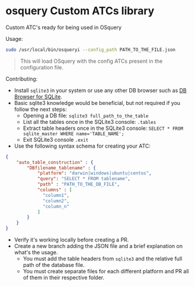 # osquery Custom ATCs library
Custom ATC's ready for being used in OSquery

Usage:
```sh
sudo /usr/local/bin/osqueryi --config_path PATH_TO_THE_FILE.json
```
> This will load OSquery with the config ATCs present in the configuration file.

Contributing:
* Install `sqlite3` in your system or use any other DB browser such as [DB Browser for SQLite](https://sqlitebrowser.org).
* Basic sqlite3 knowledge would be beneficial, but not required if you follow the next steps:
  *   Opening a DB file: `sqlite3 full_path_to_the_table`
  *   List all the tables once in the SQLite3 console: `.tables`
  *   Extract table headers once in the SQLite3 console: `SELECT * FROM sqlite_master WHERE name='TABLE_NAME';`
  *   Exit SQLite3 console `.exit`
* Use the following syntax schema for creating your ATC:
```json
{
    "auto_table_construction" : {
        "DBfilename_tablename" : {
            "platform": "darwin|windows|ubuntu|centos",
            "query": "SELECT * FROM tablename",
            "path" : "PATH_TO_THE_DB_FILE",
            "columns" : [
              "column1",
              "column2",
              "column_n"
            ]
        }
    }
}
```
* Verify it's working locally before creating a PR.
* Create a new branch adding the JSON file and a brief explanation on what's the usage.
    * You must add the table headers from `sqlite3` and the relative full path of the database file.
    * You must create separate files for each different platform and PR all of them in their respective folder.
  
